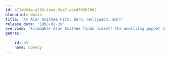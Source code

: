 ```yaml
---
id: 471dd04a-e759-4bea-9ea7-aaedf09b7062
blueprint: movie
title: 'An Alan Smithee Film: Burn, Hollywood, Burn'
release_date: '1998-02-20'
overview: 'Filmmaker Alan Smithee finds himself the unwilling puppet of a potentially bad, big budget action film which he proceeds to steal the reels and leave the cast and crew in a frenzy.'
genres:
  -
    id: 35
    name: Comedy
---
```

